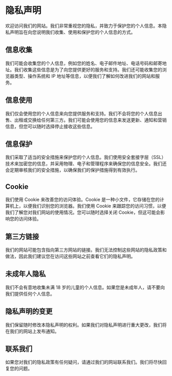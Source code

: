 # 隐私声明

欢迎访问我们的网站。我们非常重视您的隐私，并致力于保护您的个人信息。本隐私声明旨在向您说明我们收集、使用和保护您的个人信息的方式。

## 信息收集

我们可能会收集您的个人信息，例如您的姓名、电子邮件地址、电话号码和邮寄地址。我们收集这些信息是为了向您提供更好的服务和支持。我们还可能收集您的浏览器类型、操作系统和 IP 地址等信息，以便我们了解如何改进我们的网站和服务。

## 信息使用

我们仅会使用您的个人信息来向您提供服务和支持。我们不会将您的个人信息出售、出租或交换给任何第三方。我们可能会使用您的信息来发送更新、通知和营销信息，但您可以随时选择停止接收这些信息。

## 信息保护

我们采取了适当的安全措施来保护您的个人信息。我们使用安全套接字层（SSL）技术来加密您的信息，并采用物理、电子和管理程序来确保您的信息安全。我们还会定期审核我们的安全措施，以确保我们的保护措施得到有效执行。

## Cookie

我们使用 Cookie 来改善您的访问体验。Cookie 是一种小文件，它存储在您的计算机上，以便我们识别您的浏览器。我们使用 Cookie 来跟踪您的访问习惯，以便我们了解您对我们网站的使用情况。您可以随时选择关闭 Cookie，但这可能会影响您的访问体验。

## 第三方链接

我们的网站可能包含指向第三方网站的链接。我们无法控制这些网站的隐私政策和做法，因此我们建议您在访问这些网站之前查看它们的隐私声明。

## 未成年人隐私

我们不会有意地收集未满 18 岁的儿童的个人信息。如果您是未成年人，请不要向我们提供任何个人信息。

## 隐私声明的变更

我们保留随时修改本隐私声明的权利。如果我们对隐私声明进行重大更改，我们将在我们的网站上发布通知。

## 联系我们

如果您对我们的隐私政策有任何疑问，请通过我们的网站联系我们。我们将尽快回复您的问题。
